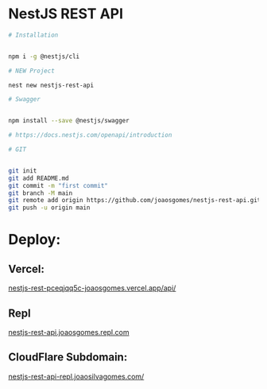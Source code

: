# NestJS REST API

```bash
# Installation


npm i -g @nestjs/cli

# NEW Project

nest new nestjs-rest-api

```

```bash
# Swagger


npm install --save @nestjs/swagger

# https://docs.nestjs.com/openapi/introduction

```

```bash
# GIT


git init
git add README.md
git commit -m "first commit"
git branch -M main
git remote add origin https://github.com/joaosgomes/nestjs-rest-api.git
git push -u origin main

```

# Deploy:

## Vercel:

[nestjs-rest-pceqjqq5c-joaosgomes.vercel.app/api/](https://nestjs-rest-pceqjqq5c-joaosgomes.vercel.app/api/)


## Repl

[nestjs-rest-api.joaosgomes.repl.com](nestjs-rest-api.joaosgomes.repl.com)

## CloudFlare Subdomain:

[nestjs-rest-api-repl.joaosilvagomes.com/](https://nestjs-rest-api-repl.joaosilvagomes.com/)





